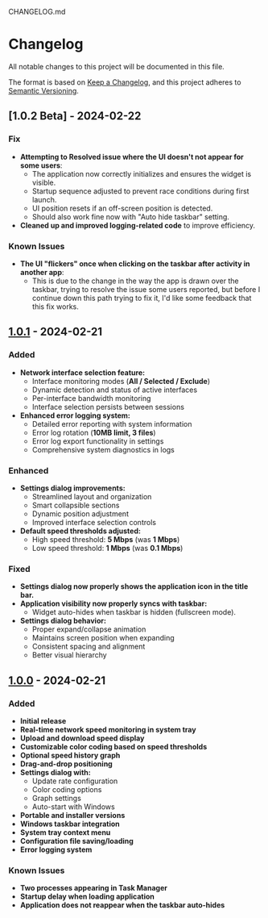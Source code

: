CHANGELOG.md

# Changelog

All notable changes to this project will be documented in this file.

The format is based on [Keep a Changelog](https://keepachangelog.com/en/1.0.0/),
and this project adheres to [Semantic Versioning](https://semver.org/spec/v2.0.0.html).

## [1.0.2 Beta] - 2024-02-22

### Fix

- **Attempting to Resolved issue where the UI doesn't not appear for some users**:
  - The application now correctly initializes and ensures the widget is visible.
  - Startup sequence adjusted to prevent race conditions during first launch.
  - UI position resets if an off-screen position is detected.
  - Should also work fine now with "Auto hide taskbar" setting.
- **Cleaned up and improved logging-related code** to improve efficiency.

### Known Issues
- **The UI "flickers" once when clicking on the taskbar after activity in another app**:
  - This is due to the change in the way the app is drawn over the taskbar, trying to resolve the issue some users reported, but before I continue down this path trying to fix it, I'd like some feedback that this fix works.

## [1.0.1] - 2024-02-21

### Added

- **Network interface selection feature:**
  - Interface monitoring modes (**All / Selected / Exclude**)
  - Dynamic detection and status of active interfaces
  - Per-interface bandwidth monitoring
  - Interface selection persists between sessions
- **Enhanced error logging system:**
  - Detailed error reporting with system information
  - Error log rotation (**10MB limit, 3 files**)
  - Error log export functionality in settings
  - Comprehensive system diagnostics in logs

### Enhanced

- **Settings dialog improvements:**
  - Streamlined layout and organization
  - Smart collapsible sections
  - Dynamic position adjustment
  - Improved interface selection controls
- **Default speed thresholds adjusted:**
  - High speed threshold: **5 Mbps** (was **1 Mbps**)
  - Low speed threshold: **1 Mbps** (was **0.1 Mbps**)

### Fixed

- **Settings dialog now properly shows the application icon in the title bar.**
- **Application visibility now properly syncs with taskbar:**
  - Widget auto-hides when taskbar is hidden (fullscreen mode).
- **Settings dialog behavior:**
  - Proper expand/collapse animation
  - Maintains screen position when expanding
  - Consistent spacing and alignment
  - Better visual hierarchy

## [1.0.0] - 2024-02-21

### Added

- **Initial release**
- **Real-time network speed monitoring in system tray**
- **Upload and download speed display**
- **Customizable color coding based on speed thresholds**
- **Optional speed history graph**
- **Drag-and-drop positioning**
- **Settings dialog with:**
  - Update rate configuration
  - Color coding options
  - Graph settings
  - Auto-start with Windows
- **Portable and installer versions**
- **Windows taskbar integration**
- **System tray context menu**
- **Configuration file saving/loading**
- **Error logging system**

### Known Issues

- **Two processes appearing in Task Manager**
- **Startup delay when loading application**
- **Application does not reappear when the taskbar auto-hides**

[1.0.2]: https://github.com/erez-c137/NetSpeedTray/compare/v1.0.1...v1.0.2
[1.0.1]: https://github.com/erez-c137/NetSpeedTray/compare/v1.0.0...v1.0.1
[1.0.0]: https://github.com/erez-c137/NetSpeedTray/releases/tag/v1.0.0
